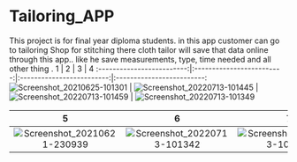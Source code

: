 # Tailoring_APP
This project is for final year diploma students. in this app customer can go to tailoring Shop for stitching there cloth tailor will save that data online through this app.. like he save measurements, type, time needed and all other thing .
1             | 2 |  3 |  4
:-------------------------:|:-------------------------:|:-------------------------:|:-------------------------:
![Screenshot_20210625-101301](https://github.com/AbhishekPawshekar/Tailoring_APP/assets/89447125/aad2ef0a-995b-4af4-a7ed-5cf7cf8bb72e) | ![Screenshot_20220713-101445](https://github.com/AbhishekPawshekar/Tailoring_APP/assets/89447125/b5acbe68-3fe0-416d-a6bf-8cc97cad0d9e) | ![Screenshot_20220713-101459](https://github.com/AbhishekPawshekar/Tailoring_APP/assets/89447125/d1046d3b-f0ed-4e7d-8d9f-c5b03e22d894) | ![Screenshot_20220713-101349](https://github.com/AbhishekPawshekar/Tailoring_APP/assets/89447125/c84d4e57-4e08-41a0-9038-71b5d7fca1ad) 

5             | 6 | 7
:-------------------------:|:-------------------------:|:-------------------------:
![Screenshot_20210621-230939](https://github.com/AbhishekPawshekar/Tailoring_APP/assets/89447125/49f7426d-fd51-4bfa-92f1-5a8db779586e)| ![Screenshot_20220713-101342](https://github.com/AbhishekPawshekar/Tailoring_APP/assets/89447125/cd8656a0-9e89-4fa8-a6f2-9c0d61fe4342) | ![Screenshot_20220713-101513](https://github.com/AbhishekPawshekar/Tailoring_APP/assets/89447125/9fb21744-d754-429f-8c49-3977b5b57581)

